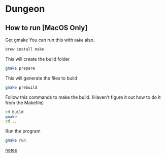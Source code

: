 # Dungeon


## How to run [MacOS Only]
Get gmake
You can run this with `make` also.
```bash
brew install make 
```

This will create the build folder
```bash
gmake prepare
```


This will generate the files to build
```bash
gmake prebuild
```


Follow this commands to make the build. (Haven't figure it out how to do it from the Makefile)
```bash
cd build
gmake
cd ..
```

Run the program
```bash
gmake run
```


[notes](./docs/notes.md)